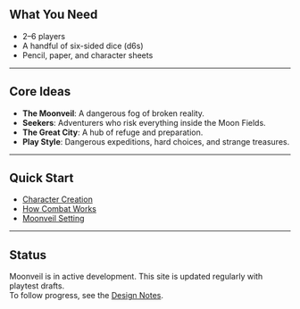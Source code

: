 ## What You Need

- 2–6 players
- A handful of six-sided dice (d6s)
- Pencil, paper, and character sheets

---

## Core Ideas

- **The Moonveil**: A dangerous fog of broken reality.
- **Seekers**: Adventurers who risk everything inside the Moon Fields.
- **The Great City**: A hub of refuge and preparation.
- **Play Style**: Dangerous expeditions, hard choices, and strange treasures.

---

## Quick Start

- [Character Creation](rules/character-creation.md)
- [How Combat Works](rules/combat.md)
- [Moonveil Setting](setting/regions.md)

---

## Status

Moonveil is in active development. This site is updated regularly with playtest drafts.  
To follow progress, see the [Design Notes](../design-notes/).
